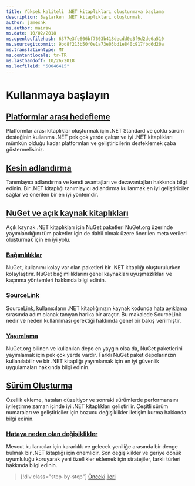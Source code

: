 ```yaml
---
title: Yüksek kaliteli .NET kitaplıkları oluşturmaya başlama
description: Başlarken .NET kitaplıkları oluşturmak.
author: jamesnk
ms.author: mairaw
ms.date: 10/02/2018
ms.openlocfilehash: 6377e3fe606bf7603b418decdd0e3f9d2de6a510
ms.sourcegitcommit: 9bd8f213b50f0e1a73e03bd1e840c917fbd6d20a
ms.translationtype: MT
ms.contentlocale: tr-TR
ms.lasthandoff: 10/26/2018
ms.locfileid: "50046415"
---
```

# <a name="get-started"></a>Kullanmaya başlayın

## <a name="cross-platform-targetingcross-platform-targetingmd"></a>[Platformlar arası hedefleme](./cross-platform-targeting.md)

Platformlar arası kitaplıklar oluşturmak için .NET Standard ve çoklu sürüm desteğinin kullanma .NET pek çok yerde çalışır ve iyi .NET kitaplıkları mümkün olduğu kadar platformları ve geliştiricilerin desteklemek çaba göstermelisiniz.

## <a name="strong-namingstrong-namingmd"></a>[Kesin adlandırma](./strong-naming.md)

Tanımlayıcı adlandırma ve kendi avantajları ve dezavantajları hakkında bilgi edinin. Bir .NET kitaplığı tanımlayıcı adlandırma kullanmak en iyi geliştiriciler sağlar ve önerilen bir en iyi yöntemdir.

## <a name="nuget-and-open-source-librariesnugetmd"></a>[NuGet ve açık kaynak kitaplıkları](./nuget.md)

Açık kaynak .NET kitaplıkları için NuGet paketleri NuGet.org üzerinde yayımlandığını tüm paketler için de dahil olmak üzere önerilen meta verileri oluşturmak için en iyi yolu.

### <a name="dependenciesdependenciesmd"></a>[Bağımlılıklar](./dependencies.md)

NuGet, kullanımı kolay var olan paketleri bir .NET kitaplığı oluşturulurken kolaylaştırır. NuGet bağımlılıklarını genel kaynakları uyuşmazlıkları ve kaçınma yöntemleri hakkında bilgi edinin.

### <a name="sourcelinksourcelinkmd"></a>[SourceLink](./sourcelink.md)

SourceLink, kullanıcıların .NET kitaplığınızın kaynak kodunda hata ayıklama sırasında adım olanak tanıyan harika bir araçtır. Bu makalede SourceLink nedir ve neden kullanılması gerektiği hakkında genel bir bakış verilmiştir.

### <a name="publishingpublish-nuget-packagemd"></a>[Yayımlama](./publish-nuget-package.md)

NuGet.org bilinen ve kullanılan depo en yaygın olsa da, NuGet paketlerini yayımlamak için pek çok yerde vardır. Farklı NuGet paket depolarınızın kullanılabilir ve bir .NET kitaplığı yayımlamak için en iyi güvenlik uygulamaları hakkında bilgi edinin.

## <a name="versioningversioningmd"></a>[Sürüm Oluşturma](./versioning.md)

Özellik ekleme, hataları düzeltiyor ve sonraki sürümlerde performansını iyileştirme zaman içinde iyi .NET kitaplıkları geliştirilir. Çeşitli sürüm numaraları ve geliştiriciler için bozucu değişiklikler iletişim kurma hakkında bilgi edinin.

### <a name="breaking-changesbreaking-changesmd"></a>[Hataya neden olan değişiklikler](./breaking-changes.md)

Mevcut kullanıcılar için kararlılık ve gelecek yeniliğe arasında bir denge bulmak bir .NET kitaplığı için önemlidir. Son değişiklikler ve geriye dönük uyumluluğu koruyarak yeni özellikler eklemek için stratejiler, farklı türleri hakkında bilgi edinin.

>[!div class="step-by-step"]
[Önceki](./index.md)
[İleri](./cross-platform-targeting.md)
